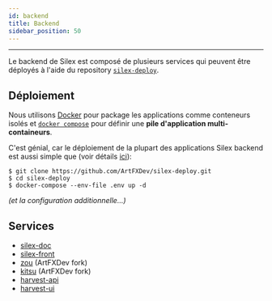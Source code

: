 ```yaml
---
id: backend
title: Backend
sidebar_position: 50
---
```


---

Le backend de Silex est composé de plusieurs services qui peuvent être déployés à l'aide du repository [`silex-deploy`](https://github.com/ArtFXDev/silex-deploy).

## Déploiement

Nous utilisons [Docker](https://www.docker.com/) pour package les applications comme conteneurs isolés et [`docker compose`](https://docs.docker.com/compose/) pour définir une **pile d'application multi-containeurs**.

C'est génial, car le déploiement de la plupart des applications Silex backend est aussi simple que (voir détails [ici](https://github.com/ArtFXDev/silex-deploy)):

```shell
$ git clone https://github.com/ArtFXDev/silex-deploy.git
$ cd silex-deploy
$ docker-compose --env-file .env up -d
```

_(et la configuration additionnelle...)_

## Services

- [silex-doc](https://github.com/ArtFXDev/silex-doc)
- [silex-front](https://github.com/ArtFXDev/silex-front)
- [zou](https://github.com/ArtFXDev/zou) (ArtFXDev fork)
- [kitsu](https://github.com/ArtFXDev/kitsu) (ArtFXDev fork)
- [harvest-api](https://github.com/ArtFXDev/harvest-api)
- [harvest-ui](https://github.com/ArtFXDev/harvest-ui)
